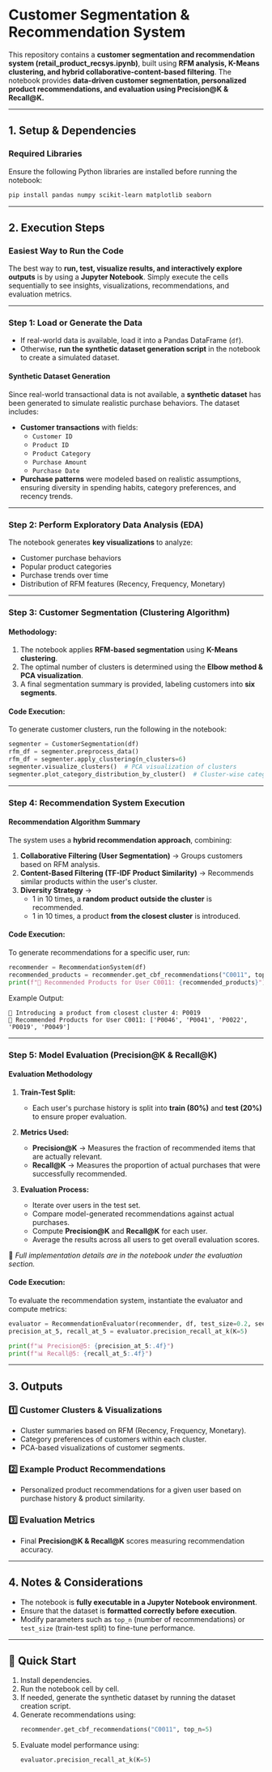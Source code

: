 # **Customer Segmentation & Recommendation System**  

This repository contains a **customer segmentation and recommendation system (retail_product_recsys.ipynb)**, built using **RFM analysis, K-Means clustering, and hybrid collaborative-content-based filtering**. The notebook provides **data-driven customer segmentation, personalized product recommendations, and evaluation using Precision@K & Recall@K.**

---

## **1. Setup & Dependencies**  

### **Required Libraries**  
Ensure the following Python libraries are installed before running the notebook:  

```bash
pip install pandas numpy scikit-learn matplotlib seaborn
```

---

## **2. Execution Steps**  

### **Easiest Way to Run the Code**
The best way to **run, test, visualize results, and interactively explore outputs** is by using a **Jupyter Notebook**. Simply execute the cells sequentially to see insights, visualizations, recommendations, and evaluation metrics.

---

### **Step 1: Load or Generate the Data**  

- If real-world data is available, load it into a Pandas DataFrame (`df`).  
- Otherwise, **run the synthetic dataset generation script** in the notebook to create a simulated dataset.  

#### **Synthetic Dataset Generation**  
Since real-world transactional data is not available, a **synthetic dataset** has been generated to simulate realistic purchase behaviors. The dataset includes:  
- **Customer transactions** with fields:  
  - `Customer ID`  
  - `Product ID`  
  - `Product Category`  
  - `Purchase Amount`  
  - `Purchase Date`  
- **Purchase patterns** were modeled based on realistic assumptions, ensuring diversity in spending habits, category preferences, and recency trends.

---

### **Step 2: Perform Exploratory Data Analysis (EDA)**  
The notebook generates **key visualizations** to analyze:  
- Customer purchase behaviors  
- Popular product categories  
- Purchase trends over time  
- Distribution of RFM features (Recency, Frequency, Monetary)  

---

### **Step 3: Customer Segmentation (Clustering Algorithm)**  
#### **Methodology:**  
1. The notebook applies **RFM-based segmentation** using **K-Means clustering**.  
2. The optimal number of clusters is determined using the **Elbow method & PCA visualization**.  
3. A final segmentation summary is provided, labeling customers into **six segments**.

#### **Code Execution:**  
To generate customer clusters, run the following in the notebook:  

```python
segmenter = CustomerSegmentation(df)
rfm_df = segmenter.preprocess_data()
rfm_df = segmenter.apply_clustering(n_clusters=6)
segmenter.visualize_clusters()  # PCA visualization of clusters
segmenter.plot_category_distribution_by_cluster()  # Cluster-wise category analysis
```

---

### **Step 4: Recommendation System Execution**  

#### **Recommendation Algorithm Summary**
The system uses a **hybrid recommendation approach**, combining:  
1. **Collaborative Filtering (User Segmentation)** → Groups customers based on RFM analysis.  
2. **Content-Based Filtering (TF-IDF Product Similarity)** → Recommends similar products within the user's cluster.  
3. **Diversity Strategy** →  
   - 1 in 10 times, a **random product outside the cluster** is recommended.  
   - 1 in 10 times, a product **from the closest cluster** is introduced.  

#### **Code Execution:**  
To generate recommendations for a specific user, run:  

```python
recommender = RecommendationSystem(df)
recommended_products = recommender.get_cbf_recommendations("C0011", top_n=5)
print(f"🔹 Recommended Products for User C0011: {recommended_products}")
```

Example Output:
```
🔀 Introducing a product from closest cluster 4: P0019
🔹 Recommended Products for User C0011: ['P0046', 'P0041', 'P0022', 'P0019', 'P0049']
```

---

### **Step 5: Model Evaluation (Precision@K & Recall@K)**  

#### **Evaluation Methodology**
1. **Train-Test Split:**  
   - Each user's purchase history is split into **train (80%)** and **test (20%)** to ensure proper evaluation.  

2. **Metrics Used:**  
   - **Precision@K** → Measures the fraction of recommended items that are actually relevant.  
   - **Recall@K** → Measures the proportion of actual purchases that were successfully recommended.  

3. **Evaluation Process:**  
   - Iterate over users in the test set.  
   - Compare model-generated recommendations against actual purchases.  
   - Compute **Precision@K** and **Recall@K** for each user.  
   - Average the results across all users to get overall evaluation scores.  

📌 *Full implementation details are in the notebook under the evaluation section.*  

#### **Code Execution:**  
To evaluate the recommendation system, instantiate the evaluator and compute metrics:  

```python
evaluator = RecommendationEvaluator(recommender, df, test_size=0.2, seed=42)
precision_at_5, recall_at_5 = evaluator.precision_recall_at_k(K=5)

print(f"📊 Precision@5: {precision_at_5:.4f}")
print(f"📊 Recall@5: {recall_at_5:.4f}")
```

---

## **3. Outputs**  

### **1️⃣ Customer Clusters & Visualizations**
- Cluster summaries based on RFM (Recency, Frequency, Monetary).  
- Category preferences of customers within each cluster.  
- PCA-based visualizations of customer segments.

### **2️⃣ Example Product Recommendations**
- Personalized product recommendations for a given user based on purchase history & product similarity.

### **3️⃣ Evaluation Metrics**
- Final **Precision@K & Recall@K** scores measuring recommendation accuracy.

---

## **4. Notes & Considerations**
- The notebook is **fully executable in a Jupyter Notebook environment**.  
- Ensure that the dataset is **formatted correctly before execution**.  
- Modify parameters such as `top_n` (number of recommendations) or `test_size` (train-test split) to fine-tune performance.

---

## **📌 Quick Start**
1. Install dependencies.  
2. Run the notebook cell by cell.  
3. If needed, generate the synthetic dataset by running the dataset creation script.  
4. Generate recommendations using:  
   ```python
   recommender.get_cbf_recommendations("C0011", top_n=5)
   ```
5. Evaluate model performance using:  
   ```python
   evaluator.precision_recall_at_k(K=5)
   ```

